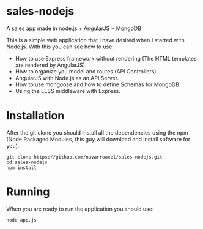 sales-nodejs
============

A sales app made in node.js + AngularJS + MongoDB

This is a simple web application that I have desired when I started with Node.js. With this you can see how to use:
* How to use Express framework without rendering (The HTML templates are rendered by AngularJS).
* How to organize you model and routes (API Controllers).
* AngularJS with Node.js as an API Server.
* How to use mongoose and how to define Schemas for MongoDB.
* Using the LESS middleware with Express.

# Installation

After the git clone you should install all the dependencies using the npm (Node Packaged Modules, this guy will download and install software for you).

    git clone https://github.com/navarroaxel/sales-nodejs.git
    cd sales-nodejs
    npm install

# Running

When you are ready to run the application you should use:

    node app.js
